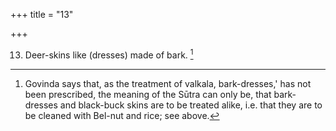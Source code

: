+++
title = "13"

+++

13. Deer-skins like (dresses) made of bark. [^9] 


[^9]:  Govinda says that, as the treatment of valkala, bark-dresses,' has not been prescribed, the meaning of the Sūtra can only be, that bark-dresses and black-buck skins are to be treated alike, i.e. that they are to be cleaned with Bel-nut and rice; see above.
